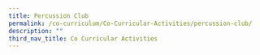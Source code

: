 ```yaml
---
title: Percussion Club
permalink: /co-curriculum/Co-Curricular-Activities/percussion-club/
description: ""
third_nav_title: Co Curricular Activities
---
```

